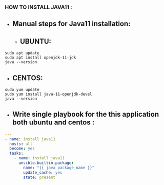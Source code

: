 ### HOW TO INSTALL JAVA11 :

* Manual steps for Java11 installation:
  ------------------------------------------- 
   * UBUNTU:
     ------- 
```     
sudo apt update
sudo apt install openjdk-11-jdk 
java --version 

```
   * CENTOS:
     -------
```
sudo yum update
sudo yum install java-11-openjdk-devel
java --version

```
* Write single playbook for the this application both ubuntu and centos :
  ---------------------------------------------------------------------

```yaml
---
- name: install java11
  hosts: all
  become: yes
  tasks:
    - name: install java11
      ansible.builtin.package:
        name: "{{ java_package_name }}"
        update_cache: yes
        state: present
```


 

